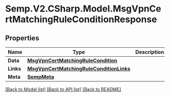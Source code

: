 # Semp.V2.CSharp.Model.MsgVpnCertMatchingRuleConditionResponse
## Properties

Name | Type | Description | Notes
------------ | ------------- | ------------- | -------------
**Data** | [**MsgVpnCertMatchingRuleCondition**](MsgVpnCertMatchingRuleCondition.md) |  | [optional] 
**Links** | [**MsgVpnCertMatchingRuleConditionLinks**](MsgVpnCertMatchingRuleConditionLinks.md) |  | [optional] 
**Meta** | [**SempMeta**](SempMeta.md) |  | 

[[Back to Model list]](../README.md#documentation-for-models) [[Back to API list]](../README.md#documentation-for-api-endpoints) [[Back to README]](../README.md)

